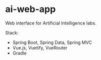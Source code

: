 # ai-web-app
Web interface for Artificial Intelligence labs.

Stack: 
- Spring Boot, Spring Data, Spring MVC
- Vue.js, Vuetify, VueRouter
- Gradle
